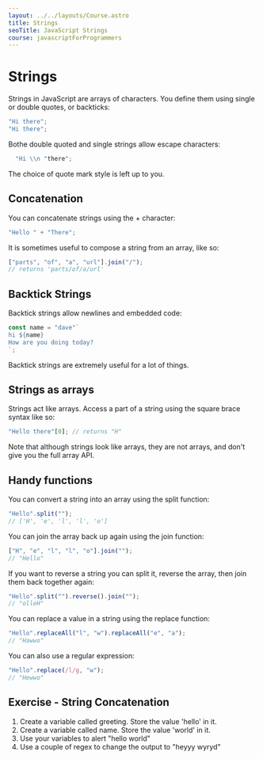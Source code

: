 ```yaml
---
layout: ../../layouts/Course.astro
title: Strings
seoTitle: JavaScript Strings
course: javascriptForProgrammers
---
```


# Strings

Strings in JavaScript are arrays of characters. You define them using single or double quotes, or backticks:

```js
"Hi there";
"Hi there";
```

Bothe double quoted and single strings allow escape characters:

```js
  "Hi \\n "there";
```

The choice of quote mark style is left up to you.

## Concatenation

You can concatenate strings using the + character:

```js
"Hello " + "There";
```

It is sometimes useful to compose a string from an array, like so:

```js
["parts", "of", "a", "url"].join("/");
// returns 'parts/of/a/url'
```

## Backtick Strings

Backtick strings allow newlines and embedded code:

```js
const name = "dave"`
hi ${name}
How are you doing today?
`;
```

Backtick strings are extremely useful for a lot of things.

## Strings as arrays

Strings act like arrays. Access a part of a string using the square brace syntax like so:

```js
"Hello there"[0]; // returns "H"
```

Note that although strings look like arrays, they are not arrays, and don't give you the full array API.

## Handy functions

You can convert a string into an array using the split function:

```js
"Hello".split("");
// ['H', 'e', 'l', 'l', 'o']
```

You can join the array back up again using the join function:

```js
["H", "e", "l", "l", "o"].join("");
// "Hello"
```

If you want to reverse a string you can split it, reverse the array, then join them back together again:

```js
"Hello".split("").reverse().join("");
// "olleH"
```

You can replace a value in a string using the replace function:

```js
"Hello".replaceAll("l", "w").replaceAll("e", "a");
// "Hawwo"
```

You can also use a regular expression:

```js
"Hello".replace(/l/g, "w");
// "Hewwo"
```

<div class="exercise">

## Exercise - String Concatenation

1. Create a variable called greeting. Store the value 'hello' in it.
2. Create a variable called name. Store the value 'world' in it.
3. Use your variables to alert "hello world"
4. Use a couple of regex to change the output to "heyyy wyryd"

</div>

